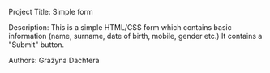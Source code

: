 Project Title:
Simple form

Description:
This is a simple HTML/CSS form which contains basic information (name, surname, date of birth, mobile, gender etc.)
It contains a "Submit" button.

Authors:
Grażyna Dachtera
